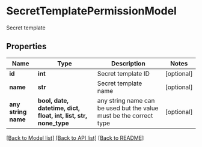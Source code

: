 # SecretTemplatePermissionModel

Secret template

## Properties
Name | Type | Description | Notes
------------ | ------------- | ------------- | -------------
**id** | **int** | Secret template ID | [optional] 
**name** | **str** | Secret template name | [optional] 
**any string name** | **bool, date, datetime, dict, float, int, list, str, none_type** | any string name can be used but the value must be the correct type | [optional]

[[Back to Model list]](../README.md#documentation-for-models) [[Back to API list]](../README.md#documentation-for-api-endpoints) [[Back to README]](../README.md)


